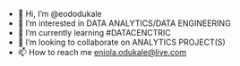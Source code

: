 - 👋 Hi, I’m @eododukale
- 👀 I’m interested in DATA ANALYTICS/DATA ENGINEERING
- 🌱 I’m currently learning #DATACENCTRIC
- 💞️ I’m looking to collaborate on ANALYTICS PROJECT(S)
- 📫 How to reach me eniola.odukale@live.com

<!---
eododukale/eododukale is a ✨ special ✨ repository because its `README.md` (this file) appears on your GitHub profile.
You can click the Preview link to take a look at your changes.
--->
